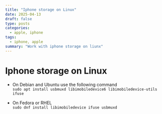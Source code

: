 ```yaml
---
title: "Iphone storage on Linux"
date: 2025-04-13
draft: false
type: posts
categories:
  - apple, iphone
tags:
  - iphone, apple
summary: "Work with iphone storage on liunx"
---
```


# Iphone storage on Linux

- On Debian and Ubuntu use the following command<br/>
`` sudo apt install usbmuxd libimobiledevice6 libimobiledevice-utils ifuse ``

- On Fedora or RHEL<br/>
`` sudo dnf install libimobiledevice ifuse usbmuxd ``